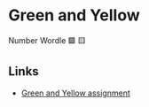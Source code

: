 # Green and Yellow

Number Wordle 🟩 🟨

## Links
* [Green and Yellow assignment](https://ferrous-systems.github.io/teaching-material/assignments/green_yellow.html)
